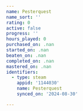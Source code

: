 ```yaml
---
name: Pesterquest
name_sort: ''
rating: 0
active: false
progress: ''
hours_played: 0
purchased_on: .nan
started_on: .nan
beaten_on: .nan
completed_on: .nan
mastered_on: .nan
identifiers:
  - type: steam
    appid: '1144030'
    name: Pesterquest
    synced_on: '2024-08-30'

---
```

